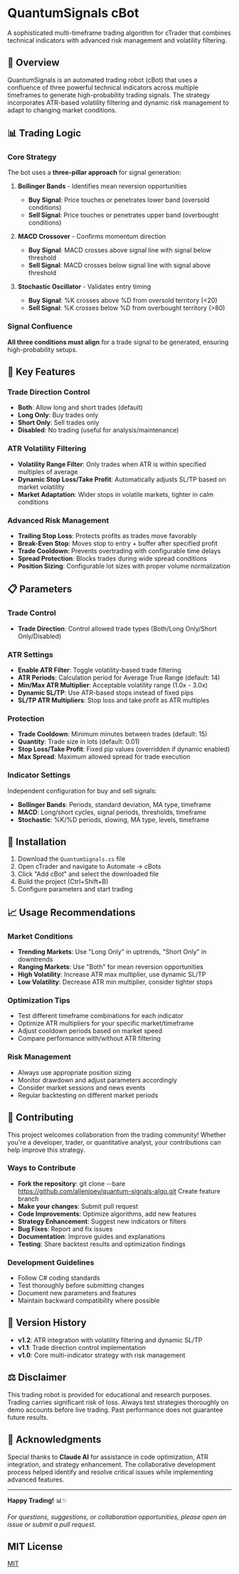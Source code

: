 # QuantumSignals cBot

A sophisticated multi-timeframe trading algorithm for cTrader that combines technical indicators with advanced risk management and volatility filtering.

## 🚀 Overview

QuantumSignals is an automated trading robot (cBot) that uses a confluence of three powerful technical indicators across multiple timeframes to generate high-probability trading signals. The strategy incorporates ATR-based volatility filtering and dynamic risk management to adapt to changing market conditions.

## 📊 Trading Logic

### Core Strategy
The bot uses a **three-pillar approach** for signal generation:

1. **Bollinger Bands** - Identifies mean reversion opportunities
   - **Buy Signal**: Price touches or penetrates lower band (oversold conditions)
   - **Sell Signal**: Price touches or penetrates upper band (overbought conditions)

2. **MACD Crossover** - Confirms momentum direction
   - **Buy Signal**: MACD crosses above signal line with signal below threshold
   - **Sell Signal**: MACD crosses below signal line with signal above threshold

3. **Stochastic Oscillator** - Validates entry timing
   - **Buy Signal**: %K crosses above %D from oversold territory (<20)
   - **Sell Signal**: %K crosses below %D from overbought territory (>80)

### Signal Confluence
**All three conditions must align** for a trade signal to be generated, ensuring high-probability setups.

## 🎯 Key Features

### Trade Direction Control
- **Both**: Allow long and short trades (default)
- **Long Only**: Buy trades only
- **Short Only**: Sell trades only  
- **Disabled**: No trading (useful for analysis/maintenance)

### ATR Volatility Filtering
- **Volatility Range Filter**: Only trades when ATR is within specified multiples of average
- **Dynamic Stop Loss/Take Profit**: Automatically adjusts SL/TP based on market volatility
- **Market Adaptation**: Wider stops in volatile markets, tighter in calm conditions

### Advanced Risk Management
- **Trailing Stop Loss**: Protects profits as trades move favorably
- **Break-Even Stop**: Moves stop to entry + buffer after specified profit
- **Trade Cooldown**: Prevents overtrading with configurable time delays
- **Spread Protection**: Blocks trades during wide spread conditions
- **Position Sizing**: Configurable lot sizes with proper volume normalization

## 📋 Parameters

### Trade Control
- **Trade Direction**: Control allowed trade types (Both/Long Only/Short Only/Disabled)

### ATR Settings
- **Enable ATR Filter**: Toggle volatility-based trade filtering
- **ATR Periods**: Calculation period for Average True Range (default: 14)
- **Min/Max ATR Multiplier**: Acceptable volatility range (1.0x - 3.0x)
- **Dynamic SL/TP**: Use ATR-based stops instead of fixed pips
- **SL/TP ATR Multipliers**: Stop loss and take profit as ATR multiples

### Protection
- **Trade Cooldown**: Minimum minutes between trades (default: 15)
- **Quantity**: Trade size in lots (default: 0.01)
- **Stop Loss/Take Profit**: Fixed pip values (overridden if dynamic enabled)
- **Max Spread**: Maximum allowed spread for trade execution

### Indicator Settings
Independent configuration for buy and sell signals:
- **Bollinger Bands**: Periods, standard deviation, MA type, timeframe
- **MACD**: Long/short cycles, signal periods, thresholds, timeframe  
- **Stochastic**: %K/%D periods, slowing, MA type, levels, timeframe

## 🔧 Installation

1. Download the `QuantumSignals.cs` file
2. Open cTrader and navigate to Automate → cBots
3. Click "Add cBot" and select the downloaded file
4. Build the project (Ctrl+Shift+B)
5. Configure parameters and start trading

## 📈 Usage Recommendations

### Market Conditions
- **Trending Markets**: Use "Long Only" in uptrends, "Short Only" in downtrends
- **Ranging Markets**: Use "Both" for mean reversion opportunities
- **High Volatility**: Increase ATR max multiplier, use dynamic SL/TP
- **Low Volatility**: Decrease ATR min multiplier, consider tighter stops

### Optimization Tips
- Test different timeframe combinations for each indicator
- Optimize ATR multipliers for your specific market/timeframe
- Adjust cooldown periods based on market speed
- Compare performance with/without ATR filtering

### Risk Management
- Always use appropriate position sizing
- Monitor drawdown and adjust parameters accordingly
- Consider market sessions and news events
- Regular backtesting on different market periods

## 🤝 Contributing

This project welcomes collaboration from the trading community! Whether you're a developer, trader, or quantitative analyst, your contributions can help improve this strategy.

### Ways to Contribute
- **Fork the repository**: git clone --bare https://github.com/allenjoey/quantum-signals-algo.git Create feature branch
- **Make your changes**: Submit pull request
- **Code Improvements**: Optimize algorithms, add new features
- **Strategy Enhancement**: Suggest new indicators or filters  
- **Bug Fixes**: Report and fix issues
- **Documentation**: Improve guides and explanations
- **Testing**: Share backtest results and optimization findings

### Development Guidelines
- Follow C# coding standards
- Test thoroughly before submitting changes
- Document new parameters and features
- Maintain backward compatibility where possible

## 📝 Version History

- **v1.2**: ATR integration with volatility filtering and dynamic SL/TP
- **v1.1**: Trade direction control implementation
- **v1.0**: Core multi-indicator strategy with risk management

## ⚖️ Disclaimer

This trading robot is provided for educational and research purposes. Trading carries significant risk of loss. Always test strategies thoroughly on demo accounts before live trading. Past performance does not guarantee future results.

## 🙏 Acknowledgments

Special thanks to **Claude AI** for assistance in code optimization, ATR integration, and strategy enhancement. The collaborative development process helped identify and resolve critical issues while implementing advanced features.

---

**Happy Trading!** 📊✨

*For questions, suggestions, or collaboration opportunities, please open an issue or submit a pull request.*

## MIT License
[MIT](https://choosealicense.com/licenses/mit/)
